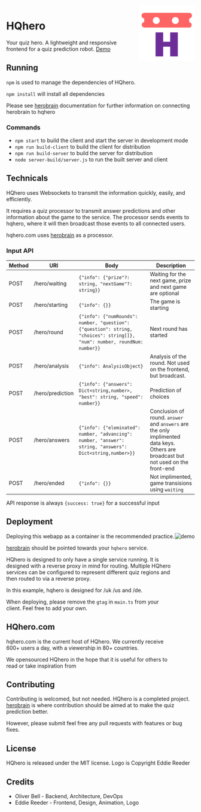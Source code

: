 <img align="right" alt="icon" src="client/assets/icons/android-chrome-384x384.png" height="150px">

# HQhero

Your quiz hero. A lightweight and responsive frontend 
for a quiz prediction robot. [Demo](https://hqhero.com/training)

## Running

`npm` is used to manage the dependencies of HQhero.

`npm install` will install all dependencies

Please see [herobrain](https://github.com/freshollie/herobrain) documentation
for further information on connecting herobrain to hqhero

### Commands

- `npm start` to build the client and start the server in development mode
- `npm run build-client` to build the client for distribution
- `npm run build-server` to build the server for distribution
- `node server-build/server.js` to run the built server and client

## Technicals

HQhero uses Websockets to transmit the information quickly, easily, and efficiently.

It requires a quiz processor to transmit answer predictions and other
information about the game to the service. The processor sends events 
to hqhero, where it will then broadcast those events to all connected users.

hqhero.com uses [herobrain](https://github.com/freshollie/herobrain) as a processor.

### Input API

Method | URI | Body | Description
--- | --- | --- | ---
POST | /hero/waiting | `{"info": {"prize"?: string, "nextGame"?: string}}` | Waiting for the next game, prize and next game are optional
POST | /hero/starting | `{"info": {}}` | The game is starting
POST | /hero/round | `{"info": {"numRounds": number, "question": {"question": string, "choices": string[]}, "num": number, roundNum: number}}` | Next round has started
POST | /hero/analysis | `{"info": AnalysisObject}` | Analysis of the round. Not used on the frontend, but broadcast.
POST | /hero/prediction | `{"info": {"answers": Dict<string,number>, "best": string, "speed": number}}` | Prediction of choices
POST | /hero/answers | `{"info": {"eleminated": number, "advancing": number, "answer": string, "answers": Dict<string,number>}}` | Conclusion of round. `answer` and `answers` are the only implimented data keys. Others are broadcast but not used on the front-end
POST | /hero/ended | `{"info": {}}` | Not implimented, game transisions using `waiting`

API response is always `{success: true}` for a successful input

## Deployment

<img align="right" alt="demo" src="demo/demo.gif" height="400px">

Deploying this webapp as a container is the recommended practice.

[herobrain](https://github.com/freshollie/herobrain) should be pointed
towards your `hqhero` service.

HQhero is designed to only have a single service running. It is
designed with a reverse proxy in mind for routing. Multiple HQhero 
services can be configured to represent different quiz regions and
then routed to via a reverse proxy.

In this example, hqhero is designed for /uk /us and /de.

When deploying, please remove the `gtag` in `main.ts` from your client.
Feel free to add your own.

## HQhero.com

hqhero.com is the current host of HQhero. We currently receive 600+ users a day, with a viewership in 80+ countries.

We opensourced HQhero in the hope that it is useful for others to read or take inspiration from

## Contributing

Contributing is welcomed, but not needed. HQhero is a completed project. [herobrain](https://github.com/freshollie/herobrain) is where contribution
should be aimed at to make the quiz prediction better.

However, please submit feel free any pull requests with features or bug fixes.

## License

HQhero is released under the MIT license. Logo is Copyright Eddie Reeder

## Credits

- Oliver Bell - Backend, Architecture, DevOps
- Eddie Reeder - Frontend, Design, Animation, Logo

